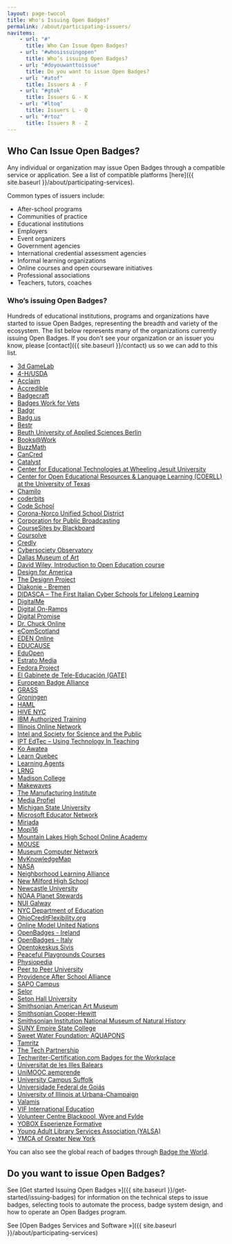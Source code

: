 ```yaml
---
layout: page-twocol
title: Who's Issuing Open Badges?
permalink: /about/participating-issuers/
navitems:
    - url: "#"
      title: Who Can Issue Open Badges?
    - url: "#whosissuingopen"
      title: Who’s issuing Open Badges?
    - url: "#doyouwanttoissue"
      title: Do you want to issue Open Badges?
    - url: "#atof"
      title: Issuers A - F
    - url: "#gtok"
      title: Issuers G - K
    - url: "#ltoq"
      title: Issuers L - Q
    - url: "#rtoz"
      title: Issuers R - Z 
---
```

<h2 class="title title-content">Who Can Issue Open Badges?</h2>
Any individual or organization may issue Open Badges through a compatible service or application. See a list of compatible platforms [here]({{ site.baseurl }}/about/participating-services).

Common types of issuers include:

* After-school programs 
* Communities of practice 
* Educational institutions 
* Employers
* Event organizers 
* Government agencies 
* International credential assessment agencies
* Informal learning organizations
* Online courses and open courseware initiatives
* Professional associations 
* Teachers, tutors, coaches

<h3 class="title title-secondary" id="whosissuingopen">Who’s issuing Open Badges?</h3>
Hundreds of educational institutions, programs and organizations have started to issue Open Badges, representing the breadth and variety of the ecosystem. The list below represents many of the organizations currently issuing Open Badges. If you don’t see your organization or an issuer you know, please [contact]({{ site.baseurl }}/contact) us so we can add to this list. 

* [3d GameLab](http://3dgamelab.com/)
* [4-H/USDA](http://www.fyflnet.org/4hbadges/)
* [Acclaim](https://www.youracclaim.com/)
* [Accredible](https://www.accredible.com)
* [Badgecraft](https://www.badgecraft.eu/en/use-cases)
* [Badges Work for Vets](https://badgesforvets.org/)
* [Badgr](http://info.badgr.io/)
* [Badg.us](http://badg.us/)
* [Bestr](https://bestr.it/)
* [Beuth University of Applied Sciences Berlin](http://www.beuth-hochschule.de/)
* [Books@Work](http://www.booksatwork.org/employees/)
* [BuzzMath](https://www.buzzmath.com/badges)
* [CanCred](https://cancred.ca/)
* [Catalyst](http://www.catalyst-eu.net/)
* [Center for Educational Technologies at Wheeling Jesuit University](http://badges.cet.edu/)
* [Center for Open Educational Resources & Language Learning (COERLL) at the University of Texas](http://openbadges.coerll.utexas.edu/)
* [Chamilo](https://chamilo.org/)
* [coderbits](https://coderbits.com/)
* [Code School](http://www.codeschool.com/)
* [Corona-Norco Unified School District](https://www.cnusdp2s.com/)
* [Corporation for Public Broadcasting](http://www.americangraduate.org/)
* [CourseSites by Blackboard](http://www.coursesites.com/)
* [Coursolve](https://www.coursolve.org/about-badges)
* [Credly](https://credly.com)
* [Cybersociety Observatory](http://cibersociedad.net/)
* [Dallas Museum of Art](https://www.dma.org/visit/dma-friends)
* [David Wiley, Introduction to Open Education course](https://learn.canvas.net/courses/4)
* [Design for America](http://designforamerica.com/)
* [The Designn Project](http://designn.org/#home/)
* [Diakonie - Bremen](https://www.diakonie-bremen.de/startseite.html)
* [DIDASCA – The First Italian Cyber Schools for Lifelong Learning](http://www.didasca.eu/)
* [DigitalMe](http://www.digitalme.co.uk/)
* [Digital On-Ramps](http://www.digitalonramps.com/digital-badging-initiatives)
* [Digital Promise](http://digitalpromise.org/)
* [Dr. Chuck Online](https://online.dr-chuck.com/)
* [eComScotland](http://www.ecomscotland.com/products-services/enetbadges.aspx)
* [EDEN Online](http://www.eden-online.org/)
* [EDUCAUSE](http://www.educause.edu/eli/events/eli-annual-meeting/innovation-and-networking/badging)
* [EduOpen](http://www.eduopen.org/)
* [Estrato Media](http://www.estratomedia.es/)
* [Fedora Project](https://badges.fedoraproject.org/)
* [El Gabinete de Tele-Educación (GATE)](http://serviciosgate.upm.es/gate/)<a name="gtok"></a>
* [European Badge Alliance](http://ebawebsite.net/)
* [GRASS](http://grass.fon.bg.ac.rs/)
* [Groningen](http://www.groningendeclaration.org/)
* [HAML](http://www.hamk.fi/english/Sivut/default.aspx)
* [HIVE NYC](https://credly.com/u/hivenyc)
* [IBM Authorized Training](http://ibm.biz/badging)
* [Illinois Online Network](http://www.ion.uillinois.edu/)
* [Intel and Society for Science and the Public](https://www.societyforscience.org/digital-badging)
* [IPT EdTec – Using Technology In Teaching](http://iptedtec.org/)
* [Ko Awatea](https://koawatealearn.co.nz/)<a name="ltoq"></a>
* [Learn Quebec](http://www.learnquebec.ca/)
* [Learning Agents](http://www.learningagents.ca/raconteur/services/openbadges/)
* [LRNG](https://lrng.org/)
* [Madison College](http://matters.madisoncollege.edu/articles/announcements/2013-07-17/4324/madison-college-introduces-digital-badges)
* [Makewaves](https://www.makewav.es/)
* [The Manufacturing Institute](http://www.themanufacturinginstitute.org/)
* [Media Profiel](http://www.mediaprofiel.nl)
* [Michigan State University](http://badges.msu.edu/)
* [Microsoft Educator Network](http://www.pil-network.com/pd/earnbadges)
* [Miriada](https://miriadax.net/home)
* [Mopi16](http://ondemand.mopi16.com/support/my/rewards)
* [Mountain Lakes High School Online Academy](http://blogs.mtlakes.org/onlineacademy/?page_id=210)
* [MOUSE](http://mouse.org/)
* [Museum Computer Network](http://mcnpro.org/)
* [MyKnowledgeMap](http://www.myknowledgemap.com/openbadges?r=mozilla)
* [NASA](http://www.starlitebadges.com/?loadUnity=true)
* [Neighborhood Learning Alliance](http://www.neighborhoodlearning.org/)
* [New Milford High School](http://www.worlds-of-learning-nmhs.com/)
* [Newcastle University](http://www.ncl.ac.uk/)
* [NOAA Planet Stewards](http://noaaplanetstewards.org/)
* [NUI Galway](http://www.nuigalway.ie/)
* [NYC Department of Education](http://www.learningtimes.com/news/nycdoe-digit/)
* [OhioCreditFlexibility.org](http://ohiocreditflexibility.org/)
* [Online Model United Nations](http://www.onlinemodelunitednations.org/digital-badges)
* [OpenBadges - Ireland](http://openbadges.ie/)
* [OpenBadges - Italy](http://openbadges.it)
* [Opentokeskus Sivis](https://www.ok-sivis.fi/hankkeet/kansainvaliset-hankkeet/open-badges-for-adult-educators.html)
* [Peaceful Playgrounds Courses](http://www.peacefulplaygrounds.com/online-portal/)
* [Physiopedia](http://www.physio-pedia.com/Badges)
* [Peer to Peer University](http://badges.p2pu.org/)
* [Providence After School Alliance](http://mypasa.org/)<a name="rtoz"></a>
* [SAPO Campus](http://campus.sapo.pt/blog/oficialteamblog/1222)
* [Selor](http://www.selor.be/nl/)
* [Seton Hall University](http://tltc.shu.edu/badges/)
* [Smithsonian American Art Museum](https://credly.com/u/americanart)
* [Smithsonian Cooper-Hewitt](http://www.cooperhewitt.org/)
* [Smithsonian Institution National Museum of Natural History](http://www.mnh.si.edu/)
* [SUNY Empire State College](http://esc.edu/)
* [Sweet Water Foundation: AQUAPONS](http://sweetwaterfoundation.com/aquapons/)
* [Tamritz](http://www.tamritz.org/)
* [The Tech Partnership](https://www.thetechpartnership.com/inspire/techfuture/techfuture-badge-academy/)
* [Techwriter-Certification.com Badges for the Workplace](http://techwriter-certification.com)
* [Universitat de les Illes Balears](http://www.uib.cat/)
* [UniMOOC aemprende](http://iei.ua.es/mooc-emprendimiento/)
* [University Campus Suffolk](http://www.ucs.ac.uk/openbadge/How-are-we-using-open-badges-at-UCS.aspx)
* [Universidade Federal de Goiás](http://moocs.rea.ufg.br/)
* [University of Illinois at Urbana-Champaign](http://illinois.edu/)
* [Valamis](http://valamis.arcusys.com/why-choose-us)
* [VIF International Education](http://www.vifprogram.com/)
* [Volunteer Centre Blackpool, Wyre and Fylde](http://www.volunteercentrebwf.org.uk/)
* [YOBOX Esperienze Formative](http://www.yobox.org)
* [Young Adult Library Services Association (YALSA)](http://www.ala.org/yalsa/badges-learning)
* [YMCA of Greater New York](http://www.ymcanyc.org/association/pages/y-mvp)

You can also see the global reach of badges through [Badge the World](http://www.badgetheworld.org/). 

<h2 class="title title-content" id="doyouwanttoissue">Do you want to issue Open Badges? </h2>

See [Get started Issuing Open Badges »]({{ site.baseurl }}/get-started/issuing-badges) for information on the technical steps to issue badges, selecting tools to automate the process, badge system design, and how to operate an Open Badges program.

See [Open Badges Services and Software »]({{ site.baseurl }}/about/participating-services)
